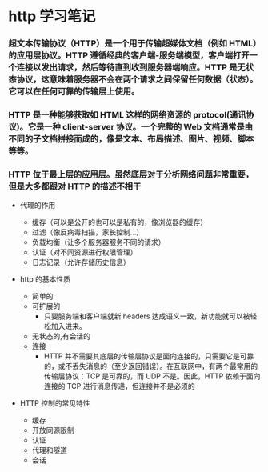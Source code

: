 # http 学习笔记

### 超文本传输 ​​ 协议（HTTP）是一个用于传输超媒体文档（例如 HTML）的应用层协议。HTTP 遵循经典的客户端-服务端模型，客户端打开一个连接以发出请求，然后等待直到收到服务器端响应。HTTP 是无状态协议，这意味着服务器不会在两个请求之间保留任何数据（状态）。它可以在任何可靠的传输层上使用。

### HTTP 是一种能够获取如 HTML 这样的网络资源的 protocol(通讯协议)。它是一种 client-server 协议。一个完整的 Web 文档通常是由不同的子文档拼接而成的，像是文本、布局描述、图片、视频、脚本等等。

### HTTP 位于最上层的应用层。虽然底层对于分析网络问题非常重要，但是大多都跟对 HTTP 的描述不相干

- 代理的作用

  - 缓存（可以是公开的也可以是私有的，像浏览器的缓存）
  - 过滤（像反病毒扫描，家长控制...）
  - 负载均衡（让多个服务器服务不同的请求）
  - 认证（对不同资源进行权限管理）
  - 日志记录（允许存储历史信息）

- http 的基本性质

  - 简单的
  - 可扩展的
    - 只要服务端和客户端就新 headers 达成语义一致，新功能就可以被轻松加入进来。
  - 无状态的,有会话的
  - 连接
    - HTTP 并不需要其底层的传输层协议是面向连接的，只需要它是可靠的，或不丢失消息的（至少返回错误）。在互联网中，有两个最常用的传输层协议：TCP 是可靠的，而 UDP 不是。因此，HTTP 依赖于面向连接的 TCP 进行消息传递，但连接并不是必须的

- HTTP 控制的常见特性
  - 缓存
  - 开放同源限制
  - 认证
  - 代理和隧道
  - 会话
